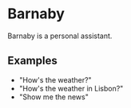 # Barnaby
Barnaby is a personal assistant.

## Examples
* "How's the weather?"
* "How's the weather in Lisbon?"
* "Show me the news"